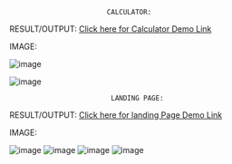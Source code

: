                             CALCULATOR:
RESULT/OUTPUT: [Click here for Calculator Demo Link](https://melodic-pony-a8e03e.netlify.app/)

  IMAGE:
  
![image](https://github.com/kadam45/CodSoft/assets/153412193/52838ba5-63a5-4e4b-83e6-6754ce23ea8b)

![image](https://github.com/kadam45/CodSoft/assets/153412193/23d49c05-f2e6-4f00-ae10-5ac53220db1d)
                     
                             LANDING PAGE:
RESULT/OUTPUT: [Click here for landing Page Demo Link](https://joyful-cajeta-c2e9a7.netlify.app/)

IMAGE:

![image](https://github.com/kadam45/CodSoft/assets/153412193/a5161879-682e-4a0d-9f16-4f40491006ff)
![image](https://github.com/kadam45/CodSoft/assets/153412193/28620883-6582-46e6-9991-95b11dbbaaf7)
![image](https://github.com/kadam45/CodSoft/assets/153412193/dd89665b-90ce-40b0-aef2-27697f4e59d4)
![image](https://github.com/kadam45/CodSoft/assets/153412193/f1bfe2cb-1f17-41df-a957-c57dcb6def1c)



